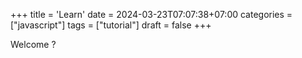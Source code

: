 +++
title = 'Learn'
date = 2024-03-23T07:07:38+07:00
categories = ["javascript"]
tags = ["tutorial"]
draft = false
+++

Welcome ?